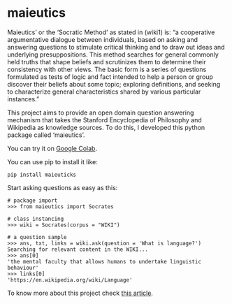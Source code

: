 # maieutics

Maieutics’ or the ‘Socratic Method’ as stated in (wiki1) is: “a cooperative argumentative dialogue between individuals, based on asking and answering questions to stimulate critical thinking and to draw out ideas and underlying presuppositions. This method searches for general commonly held truths that shape beliefs and scrutinizes them to determine their consistency with other views. The basic form is a series of questions formulated as tests of logic and fact intended to help a person or group discover their beliefs about some topic; exploring definitions, and seeking to characterize general characteristics shared by various particular instances.”

This project aims to provide an open domain question answering mechanism that takes the Stanford Encyclopedia of Philosophy and Wikipedia as knowledge sources. To do this, I developed this python package called ‘maieutics’. 

You can try it on [Google Colab](https://colab.research.google.com/drive/15P_Ij9ObKYuXTwLr8LRLX6QarEWIy5lD?usp=sharing).

You can use pip to install it like:
```
pip install maieuticks
```

Start asking questions as easy as this:
```
# package import
>>> from maieutics import Socrates

# class instancing
>>> wiki = Socrates(corpus = "WIKI")

# a question sample
>>> ans, txt, links = wiki.ask(question = 'What is language?')
Searching for relevant content in the WIKI...
>>> ans[0] 
'the mental faculty that allows humans to undertake linguistic behaviour'
>>> links[0] 
'https://en.wikipedia.org/wiki/Language'
```

To know more about this project check [this article](https://docs.google.com/document/d/1Q75HxHkPc_9XkS3kk1rnxxcdryGVUe8WT5SKFBMoT_o/edit?usp=sharing).